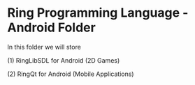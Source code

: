 # Ring Programming Language - Android Folder

In this folder we will store 

(1) RingLibSDL for Android (2D Games)

(2) RingQt for Android (Mobile Applications)
